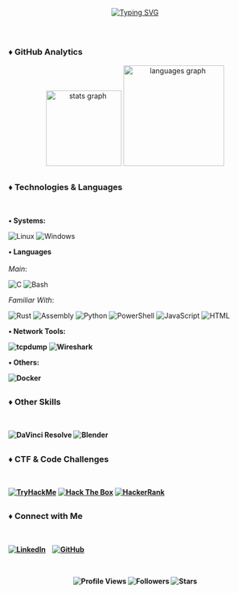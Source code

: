 <div align="center">
  
<a href="https://git.io/typing-svg"><img src="https://readme-typing-svg.demolab.com?font=Fira+Code&size=30&pause=1000&color=F70E0E&width=435&lines=+++++++++You+have+been+hacked!+%F0%9F%9A%A8" alt="Typing SVG" /></a>

</div>

</div>

<br>
</div>

##

<h3> ♦️ GitHub Analytics </h3>

<div align=center>
  <img src="https://github-readme-stats.vercel.app/api?username=Olikere&hide_title=false&hide_rank=false&show_icons=true&include_all_commits=true&count_private=true&disable_animations=false&theme=shadow_red&locale=en&hide_border=false" height="150" alt="stats graph"  />
  <img src="https://github-readme-stats.vercel.app/api/top-langs?username=Olikere&locale=en&hide_title=false&layout=compact&card_width=320&langs_count=5&theme=shadow_red&hide_border=false" height="200" alt="languages graph"  />

</div>

##

<div>
<h3>♦️ Technologies & Languages </h3><br>

<b>• Systems:</b><br>
  
![Linux](https://img.shields.io/badge/Linux-FF0000?style=for-the-badge&logo=linux&logoColor=white)
![Windows](https://img.shields.io/badge/Windows-FF0000?style=for-the-badge&logo=windows&logoColor=white)


<b>• Languages</b>
<br>
<br>
<i>Main</i>:
<br>

![C](https://img.shields.io/badge/C-FF0000?style=for-the-badge&logo=c&logoColor=white)
![Bash](https://img.shields.io/badge/Bash-FF0000?style=for-the-badge&logo=gnu-bash&logoColor=white)


<i>Familiar With</i>:

![Rust](https://img.shields.io/badge/Rust-FF0000?style=for-the-badge&logo=rust&logoColor=white)
![Assembly](https://img.shields.io/badge/Assembly-FF0000?style=for-the-badge&logo=assembly&logoColor=white)
![Python](https://img.shields.io/badge/Python-FF0000?style=for-the-badge&logo=python&logoColor=white)
![PowerShell](https://img.shields.io/badge/PowerShell-FF0000?style=for-the-badge&logo=powershell&logoColor=white)
![JavaScript](https://img.shields.io/badge/JavaScript-FF0000?style=for-the-badge&logo=javascript&logoColor=white)
![HTML](https://img.shields.io/badge/HTML-FF0000?style=for-the-badge&logo=html5&logoColor=white)

<b>• Network Tools:

![tcpdump](https://img.shields.io/badge/tcpdump-FF0000?style=for-the-badge&logo=gnu&logoColor=white)
![Wireshark](https://img.shields.io/badge/Wireshark-FF0000?style=for-the-badge&logo=wireshark&logoColor=white)

<b>• Others:</b><br>

![Docker](https://img.shields.io/badge/Docker-FF0000?style=for-the-badge&logo=docker&logoColor=white)

</div>

##
<div>
<h3> ♦️ Other Skills</h3> <br>
  
![DaVinci Resolve](https://img.shields.io/badge/DaVinci_Resolve-FF0000?style=for-the-badge&logo=davinci-resolve&logoColor=white)
![Blender](https://img.shields.io/badge/Blender-FF0000?style=for-the-badge&logo=blender&logoColor=white)
</div>

##

<div>
<h3> ♦️ CTF & Code Challenges </h3><br>

[![TryHackMe](https://img.shields.io/badge/TryHackMe-FF0000?style=for-the-badge&logo=tryhackme&logoColor=white)](https://tryhackme.com/p/Olikere)
[![Hack The Box](https://img.shields.io/badge/HackTheBox-FF0000?style=for-the-badge&logo=hackthebox&logoColor=white)](https://app.hackthebox.com/profile/Olikere)
[![HackerRank](https://img.shields.io/badge/HackerRank-FF0000?style=for-the-badge&logo=hackerrank&logoColor=white)](https://www.hackerrank.com/profile/olikereti)
</div>

##
<div>
<h3>♦️ Connect with Me </h3>
<br>

[![LinkedIn](https://img.shields.io/badge/LinkedIn-FF0000?style=for-the-badge&logo=linkedin&logoColor=white)](https://www.linkedin.com/in/olisec/) &nbsp;&nbsp;
[![GitHub](https://img.shields.io/badge/GitHub-FF0000?style=for-the-badge&logo=github&logoColor=white)](https://github.com/Olikere)


</div>

##
<br>
<div align="center">
  <img src="https://komarev.com/ghpvc/?username=Olikere&label=Profile+Views&color=red&style=flat-square&abbreviated=true" alt="Profile Views" />
  <img src="https://img.shields.io/github/followers/Olikere?label=Followers&color=red&style=flat-square" alt="Followers" />
  <img src="https://img.shields.io/github/stars/Olikere?label=Stars&color=red&style=flat-square" alt="Stars" />

  


